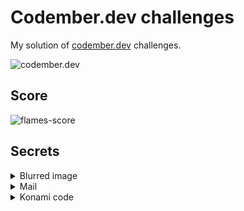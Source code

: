 # Codember.dev challenges

My solution of [codember.dev](https://codember.dev/) challenges.

![codember.dev](https://github.com/FlamesX-128/codember.dev/assets/78381898/dfcd4d3c-6450-469d-9f7e-fe5327a38a1e)

## Score
![flames-score](https://github.com/FlamesX-128/codember.dev/assets/78381898/996b87d7-56ec-48fd-801b-6d1b71a58875)

## Secrets

<details>
    <summary>Blurred image</summary>
    <code> $ submit Rauch </code>
</details>

<details>
    <summary>Mail</summary>
    <code> $ submit 2023-12-01 </code>
</details>

<details>
    <summary>Konami code</summary>
    <p> Press UP, UP, DOWN, DOWN, LEFT, RIGHT, LEFT, RIGHT, B, and A </p>
</details>
